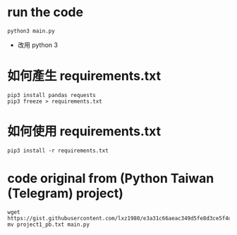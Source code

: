 # run the code
```
python3 main.py
```
* 改用 python 3
# 如何產生 requirements.txt
```
pip3 install pandas requests
pip3 freeze > requirements.txt
```
# 如何使用 requirements.txt
```
pip3 install -r requirements.txt
```
# code original from (Python Taiwan (Telegram) project)
```
wget https://gist.githubusercontent.com/lxz1980/e3a31c66aeac349d5fe8d3ce5f4d0efa/raw/e522fbfcc82f4fe04edbf2f3a04a048df8553de4/project1_pb.txt
mv project1_pb.txt main.py
```

